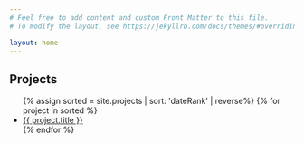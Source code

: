 ```yaml
---
# Feel free to add content and custom Front Matter to this file.
# To modify the layout, see https://jekyllrb.com/docs/themes/#overriding-theme-defaults

layout: home
---
```


<h2>Projects</h2>
<ul>
{% assign sorted = site.projects | sort: 'dateRank' | reverse%}
{% for project in sorted %}
    <li>
    <a href = "{{ project.url}}">{{ project.title }}</a>
    </li>
{% endfor %}
</ul>
